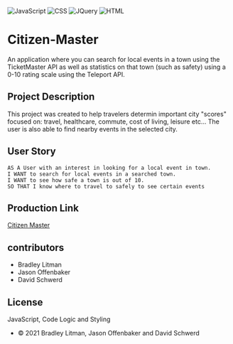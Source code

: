 ![JavaScript](https://img.shields.io/badge/JavaScript-323330?style=for-the-badge&logo=javascript&logoColor=F7DF1E) ![CSS](https://img.shields.io/badge/CSS3-1572B6?style=for-the-badge&logo=css3&logoColor=white) ![JQuery](	https://img.shields.io/badge/jQuery-0769AD?style=for-the-badge&logo=jquery&logoColor=white) ![HTML](https://img.shields.io/badge/HTML5-E34F26?style=for-the-badge&logo=html5&logoColor=white)

# Citizen-Master
An application where you can search for local events in a town using the TicketMaster API as well as statistics on that town (such as safety) using a 0-10 rating scale using the Teleport API.

## Project Description
This project was created to help travelers determin important city "scores" focused on: travel, healthcare, commute, cost of living, leisure etc... The user is also able to find nearby events in the selected city. 


## User Story
```
AS A User with an interest in looking for a local event in town.
I WANT to search for local events in a searched town.
I WANT to see how safe a town is out of 10.
SO THAT I know where to travel to safely to see certain events
```

## Production Link
[Citizen Master](https://blitman12.github.io/Citizen-Master/)

## contributors
* Bradley Litman
* Jason Offenbaker
* David Schwerd 



## License
 JavaScript, Code Logic and Styling
* © 2021 Bradley Litman, Jason Offenbaker and David Schwerd
